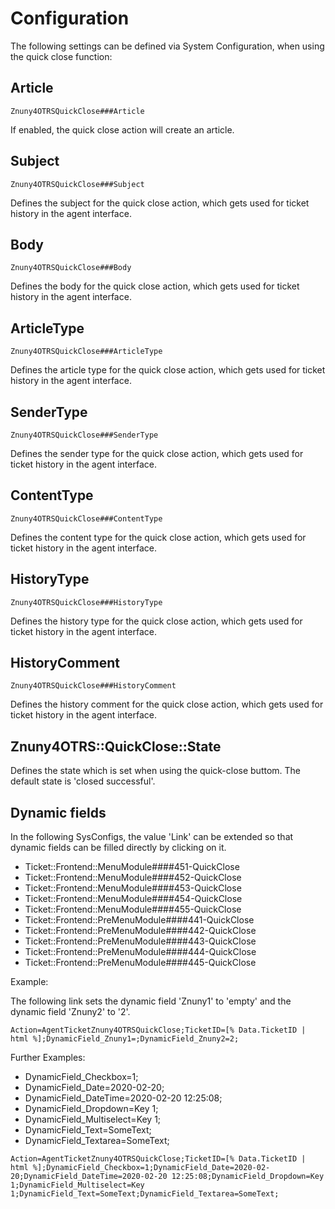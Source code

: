 # Configuration

The following settings can be defined via System Configuration, when using the quick close function:

## Article
`Znuny4OTRSQuickClose###Article`

If enabled, the quick close action will create an article.

## Subject
`Znuny4OTRSQuickClose###Subject`

Defines the subject for the quick close action, which gets used for ticket history in the agent interface.

## Body
`Znuny4OTRSQuickClose###Body`

Defines the body for the quick close action, which gets used for ticket history in the agent interface.

## ArticleType
`Znuny4OTRSQuickClose###ArticleType`

Defines the article type for the quick close action, which gets used for ticket history in the agent interface.

## SenderType
`Znuny4OTRSQuickClose###SenderType`

Defines the sender type for the quick close action, which gets used for ticket history in the agent interface.

## ContentType
`Znuny4OTRSQuickClose###ContentType`

Defines the content type for the quick close action, which gets used for ticket history in the agent interface.

## HistoryType
`Znuny4OTRSQuickClose###HistoryType`

Defines the history type for the quick close action, which gets used for ticket history in the agent interface.

## HistoryComment
`Znuny4OTRSQuickClose###HistoryComment`

Defines the history comment for the quick close action, which gets used for ticket history in the agent interface.

## Znuny4OTRS::QuickClose::State
Defines the state which is set when using the quick-close buttom. The default state is 'closed successful'.

## Dynamic fields

In the following SysConfigs, the value 'Link' can be extended so that dynamic fields can be filled directly by clicking on it.

- Ticket::Frontend::MenuModule####451-QuickClose
- Ticket::Frontend::MenuModule####452-QuickClose
- Ticket::Frontend::MenuModule####453-QuickClose
- Ticket::Frontend::MenuModule####454-QuickClose
- Ticket::Frontend::MenuModule####455-QuickClose
- Ticket::Frontend::PreMenuModule####441-QuickClose
- Ticket::Frontend::PreMenuModule####442-QuickClose
- Ticket::Frontend::PreMenuModule####443-QuickClose
- Ticket::Frontend::PreMenuModule####444-QuickClose
- Ticket::Frontend::PreMenuModule####445-QuickClose

Example:

The following link sets the dynamic field 'Znuny1' to 'empty' and the dynamic field 'Znuny2' to '2'.

```
Action=AgentTicketZnuny4OTRSQuickClose;TicketID=[% Data.TicketID | html %];DynamicField_Znuny1=;DynamicField_Znuny2=2;
```

Further Examples:

- DynamicField_Checkbox=1;
- DynamicField_Date=2020-02-20;
- DynamicField_DateTime=2020-02-20 12:25:08;
- DynamicField_Dropdown=Key 1;
- DynamicField_Multiselect=Key 1;
- DynamicField_Text=SomeText;
- DynamicField_Textarea=SomeText;

```
Action=AgentTicketZnuny4OTRSQuickClose;TicketID=[% Data.TicketID | html %];DynamicField_Checkbox=1;DynamicField_Date=2020-02-20;DynamicField_DateTime=2020-02-20 12:25:08;DynamicField_Dropdown=Key 1;DynamicField_Multiselect=Key 1;DynamicField_Text=SomeText;DynamicField_Textarea=SomeText;
```
